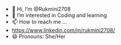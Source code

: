 - 👋 Hi, I’m @Rukmini2708
- 👀 I’m interested in Coding and learning
- 📫 How to reach me ...
- https://www.linkedin.com/in/rukmini2708/
- 😄 Pronouns: She/Her
